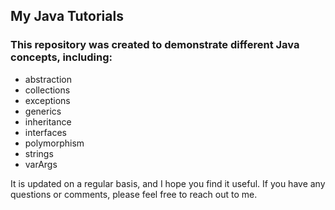 ## My Java Tutorials
### This repository was created to demonstrate different Java concepts, including:

* abstraction
* collections
* exceptions
* generics
* inheritance
* interfaces
* polymorphism
* strings
* varArgs

It is updated on a regular basis, and I hope you find it useful. If you have any questions or comments, please feel free to reach out to me.